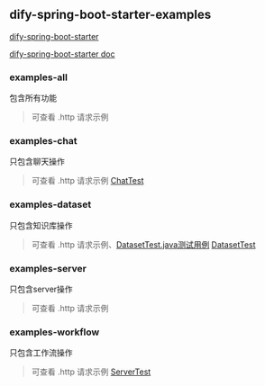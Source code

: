 ## dify-spring-boot-starter-examples

[dify-spring-boot-starter](https://github.com/guoshiqiufeng/dify-spring-boot-starter)

[dify-spring-boot-starter doc](https://guoshiqiufeng.github.io/dify-spring-boot-starter/en/)

### examples-all

包含所有功能
> 可查看 .http 请求示例

### examples-chat

只包含聊天操作
> 可查看 .http 请求示例
> [ChatTest](https://github.com/guoshiqiufeng/dify-spring-boot-starter/blob/main/dify/spring-boot-starter/dify-spring-boot-starter/src/test/java/io/github/guoshiqiufeng/dify/boot/ChatTest.java)

### examples-dataset

只包含知识库操作
> 可查看 .http 请求示例、[DatasetTest.java测试用例](spring-boot3-examples/examples-dataset/src/test/java/io/github/guoshiqiufeng/dify/examples/dataset/DatasetTest.java)
> [DatasetTest](https://github.com/guoshiqiufeng/dify-spring-boot-starter/blob/main/dify/spring-boot-starter/dify-spring-boot-starter/src/test/java/io/github/guoshiqiufeng/dify/boot/DatasetTest.java)
### examples-server

只包含server操作
> 可查看 .http 请求示例

### examples-workflow

只包含工作流操作
> 可查看 .http 请求示例
> [ServerTest](https://github.com/guoshiqiufeng/dify-spring-boot-starter/blob/main/dify/spring-boot-starter/dify-spring-boot-starter/src/test/java/io/github/guoshiqiufeng/dify/boot/ServerTest.java)

